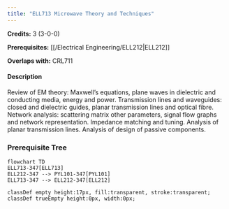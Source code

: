 ```yaml
---
title: "ELL713 Microwave Theory and Techniques"
---
```

**Credits:** 3 (3-0-0)

**Prerequisites:** [[/Electrical Engineering/ELL212|ELL212]]

**Overlaps with:** CRL711

#### Description
Review of EM theory: Maxwell’s equations, plane waves in dielectric and conducting media, energy and power. Transmission lines and waveguides: closed and dielectric guides, planar transmission lines and optical fibre. Network analysis: scattering matrix other parameters, signal flow graphs and network representation. Impedance matching and tuning. Analysis of planar transmission lines. Analysis of design of passive components.

### Prerequisite Tree

```mermaid
flowchart TD
ELL713-347[ELL713]
ELL212-347 --> PYL101-347[PYL101]
ELL713-347 --> ELL212-347[ELL212]

classDef empty height:17px, fill:transparent, stroke:transparent;
classDef trueEmpty height:0px, width:0px;
```